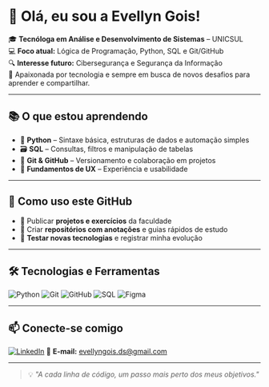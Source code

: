 # 👋 Olá, eu sou a Evellyn Gois!

🎓 **Tecnóloga em Análise e Desenvolvimento de Sistemas** – UNICSUL  
💻 **Foco atual:** Lógica de Programação, Python, SQL e Git/GitHub  
🔍 **Interesse futuro:** Cibersegurança e Segurança da Informação  
🚀 Apaixonada por tecnologia e sempre em busca de novos desafios para aprender e compartilhar.

---

## 📚 O que estou aprendendo
- 🐍 **Python** – Sintaxe básica, estruturas de dados e automação simples  
- 🗃️ **SQL** – Consultas, filtros e manipulação de tabelas  
- 🌱 **Git & GitHub** – Versionamento e colaboração em projetos  
- 🎨 **Fundamentos de UX** – Experiência e usabilidade

---

## 📌 Como uso este GitHub
- 📂 Publicar **projetos e exercícios** da faculdade  
- 📝 Criar **repositórios com anotações** e guias rápidos de estudo  
- 🧪 **Testar novas tecnologias** e registrar minha evolução  

---

## 🛠️ Tecnologias e Ferramentas
![Python](https://img.shields.io/badge/Python-3776AB?style=for-the-badge&logo=python&logoColor=white)
![Git](https://img.shields.io/badge/Git-F05032?style=for-the-badge&logo=git&logoColor=white)
![GitHub](https://img.shields.io/badge/GitHub-181717?style=for-the-badge&logo=github&logoColor=white)
![SQL](https://img.shields.io/badge/SQL-4479A1?style=for-the-badge&logo=postgresql&logoColor=white)
![Figma](https://img.shields.io/badge/Figma-F24E1E?style=for-the-badge&logo=figma&logoColor=white)

---

## 📫 Conecte-se comigo
[![LinkedIn](https://img.shields.io/badge/LinkedIn-0A66C2?style=for-the-badge&logo=linkedin&logoColor=white)]([https://www.linkedin.com/](https://www.linkedin.com/in/evellyngois/))  
📧 **E-mail:** evellyngois.ds@gmail.com

---

> 💡 *"A cada linha de código, um passo mais perto dos meus objetivos."*
